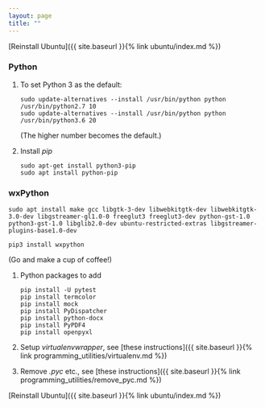 ```yaml
---
layout: page
title: ""
---
```


[Reinstall Ubuntu]({{ site.baseurl }}{% link ubuntu/index.md %})

### Python

1. To set Python 3 as the default:
    ```console
    sudo update-alternatives --install /usr/bin/python python /usr/bin/python2.7 10
    sudo update-alternatives --install /usr/bin/python python /usr/bin/python3.6 20
    ```
    (The higher number becomes the default.)

1. Install *pip*

    ```console
    sudo apt-get install python3-pip
    sudo apt install python-pip
    ```

### wxPython

```console
sudo apt install make gcc libgtk-3-dev libwebkitgtk-dev libwebkitgtk-3.0-dev libgstreamer-gl1.0-0 freeglut3 freeglut3-dev python-gst-1.0 python3-gst-1.0 libglib2.0-dev ubuntu-restricted-extras libgstreamer-plugins-base1.0-dev

pip3 install wxpython
```
(Go and make a cup of coffee!)

<!-- 1. wxPython
    ```console
    pip3 install wxPython
    ```
    (takes 30+ minutes)

    If this fails with
    > No package ‘gtk+-3.0’ found

    then run
    ```console
    sudo apt-get install libgtk-3-dev
    ```
    If it fails with
    > No such file or directory: 'build/lib.linux-x86_64-3.6/wx/libwx_baseu-3.0.so'

    ```console
    sudo apt-get update
    sudo apt-get install libwxgtk3.0-0v5
    ```
    installed *libwxbase3.0-dev* using *Synaptic* -->

1. Python packages to add

    ```console
    pip install -U pytest
    pip install termcolor
    pip install mock
    pip install PyDispatcher
    pip install python-docx
    pip install PyPDF4
    pip install openpyxl
    ```

1. Setup *virtualenvwrapper*, see [these instructions]({{ site.baseurl }}{% link programming_utilities/virtualenv.md %})

1. Remove *.pyc* etc., see [these instructions]({{ site.baseurl }}{% link programming_utilities/remove_pyc.md %})

[Reinstall Ubuntu]({{ site.baseurl }}{% link ubuntu/index.md %})

